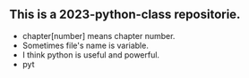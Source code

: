 ## This is a 2023-python-class repositorie.
- chapter[number] means chapter number.
- Sometimes file's name is variable.
- I think python is useful and powerful.
- pyt
